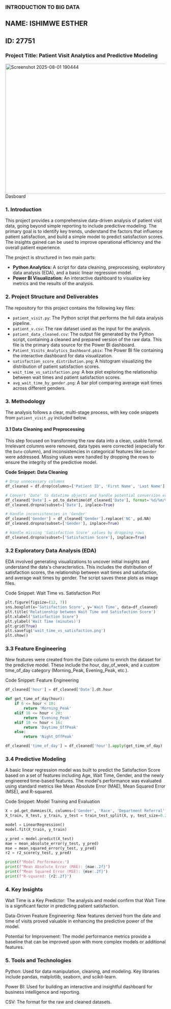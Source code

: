 ### **INTRODUCTION TO BIG DATA**
## **NAME: ISHIMWE ESTHER**
## **ID: 27751**

### **Project Title: Patient Visit Analytics and Predictive Modeling**
<img width="739" height="408" alt="Screenshot 2025-08-01 190444" src="https://github.com/user-attachments/assets/782fe44f-c99e-45ce-bb3f-fb106a8caa0c" />
Dasboard

### **1. Introduction**

This project provides a comprehensive data-driven analysis of patient visit data, going beyond simple reporting to include predictive modeling. The primary goal is to identify key trends, understand the factors that influence patient satisfaction, and build a simple model to predict satisfaction scores. The insights gained can be used to improve operational efficiency and the overall patient experience.

The project is structured in two main parts:
* **Python Analytics:** A script for data cleaning, preprocessing, exploratory data analysis (EDA), and a basic linear regression model.
* **Power BI Visualization:** An interactive dashboard to visualize key metrics and the results of the analysis.

### **2. Project Structure and Deliverables**

The repository for this project contains the following key files:

* `patient_visit.py`: The Python script that performs the full data analysis pipeline.
* `patient_v.csv`: The raw dataset used as the input for the analysis.
* `patient_data_cleaned.csv`: The output file generated by the Python script, containing a cleaned and prepared version of the raw data. This file is the primary data source for the Power BI dashboard.
* `Patient_Visits_Analytics_Dashboard.pbix`: The Power BI file containing the interactive dashboard for data visualization.
* `satisfaction_score_distribution.png`: A histogram visualizing the distribution of patient satisfaction scores.
* `wait_time_vs_satisfaction.png`: A box plot exploring the relationship between wait times and patient satisfaction scores.
* `avg_wait_time_by_gender.png`: A bar plot comparing average wait times across different genders.

### **3. Methodology**

The analysis follows a clear, multi-stage process, with key code snippets from `patient_visit.py` included below.

#### **3.1 Data Cleaning and Preprocessing**

This step focused on transforming the raw data into a clean, usable format. Irrelevant columns were removed, data types were corrected (especially for the `Date` column), and inconsistencies in categorical features like `Gender` were addressed. Missing values were handled by dropping the rows to ensure the integrity of the predictive model.

**Code Snippet: Data Cleaning**
```python
# Drop unnecessary columns
df_cleaned = df.drop(columns=['Patient ID', 'First Name', 'Last Name'])

# Convert 'Date' to datetime objects and handle potential conversion errors
df_cleaned['Date'] = pd.to_datetime(df_cleaned['Date'], format='%d/%m/%Y %H:%M', errors='coerce')
df_cleaned.dropna(subset=['Date'], inplace=True)

# Handle inconsistencies in 'Gender'
df_cleaned['Gender'] = df_cleaned['Gender'].replace('NC', pd.NA)
df_cleaned.dropna(subset=['Gender'], inplace=True)

# Handle missing 'Satisfaction Score' values by dropping rows
df_cleaned.dropna(subset=['Satisfaction Score'], inplace=True)
```
### **3.2 Exploratory Data Analysis (EDA)**
EDA involved generating visualizations to uncover initial insights and understand the data's characteristics. This includes the distribution of satisfaction scores, the relationship between wait times and satisfaction, and average wait times by gender. The script saves these plots as image files.

Code Snippet: Wait Time vs. Satisfaction Plot

```python
plt.figure(figsize=(12, 7))
sns.boxplot(x='Satisfaction Score', y='Wait Time', data=df_cleaned)
plt.title('Relationship between Wait Time and Satisfaction Score')
plt.xlabel('Satisfaction Score')
plt.ylabel('Wait Time (minutes)')
plt.grid(True)
plt.savefig('wait_time_vs_satisfaction.png')
plt.show()
```
### **3.3 Feature Engineering**
New features were created from the Date column to enrich the dataset for the predictive model. These include the hour, day_of_week, and a custom time_of_day category (Morning_Peak, Evening_Peak, etc.).

Code Snippet: Feature Engineering
```python
df_cleaned['hour'] = df_cleaned['Date'].dt.hour

def get_time_of_day(hour):
    if 6 <= hour < 10:
        return 'Morning_Peak'
    elif 16 <= hour < 20:
        return 'Evening_Peak'
    elif 10 <= hour < 16:
        return 'Daytime_OffPeak'
    else:
        return 'Night_OffPeak'

df_cleaned['time_of_day'] = df_cleaned['hour'].apply(get_time_of_day)
```

### **3.4 Predictive Modeling**
A basic linear regression model was built to predict the Satisfaction Score based on a set of features including Age, Wait Time, Gender, and the newly engineered time-based features. The model's performance was evaluated using standard metrics like Mean Absolute Error (MAE), Mean Squared Error (MSE), and R-squared.

Code Snippet: Model Training and Evaluation
```python
X = pd.get_dummies(X, columns=['Gender', 'Race', 'Department Referral', 'time_of_day'], drop_first=True)
X_train, X_test, y_train, y_test = train_test_split(X, y, test_size=0.2, random_state=42)

model = LinearRegression()
model.fit(X_train, y_train)

y_pred = model.predict(X_test)
mae = mean_absolute_error(y_test, y_pred)
mse = mean_squared_error(y_test, y_pred)
r2 = r2_score(y_test, y_pred)

print(f"Model Performance:")
print(f"Mean Absolute Error (MAE): {mae:.2f}")
print(f"Mean Squared Error (MSE): {mse:.2f}")
print(f"R-squared: {r2:.2f}")
```

### **4. Key Insights**
Wait Time is a Key Predictor: The analysis and model confirm that Wait Time is a significant factor in predicting patient satisfaction.

Data-Driven Feature Engineering: New features derived from the date and time of visits proved valuable in enhancing the predictive power of the model.

Potential for Improvement: The model performance metrics provide a baseline that can be improved upon with more complex models or additional features.

### **5. Tools and Technologies**
Python: Used for data manipulation, cleaning, and modeling. Key libraries include pandas, matplotlib, seaborn, and scikit-learn.

Power BI: Used for building an interactive and insightful dashboard for business intelligence and reporting.

CSV: The format for the raw and cleaned datasets.
